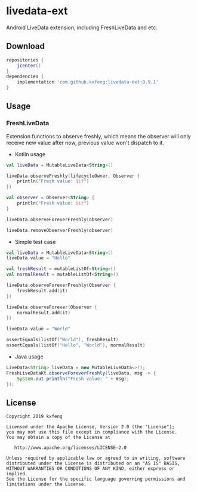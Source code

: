 # livedata-ext
Android LiveData extension, including FreshLiveData and etc.

## Download

```groovy
repositories {
    jcenter()
}
dependencies {
    implementation 'com.github.kxfeng:livedata-ext:0.9.1'
}
```

## Usage

### FreshLiveData
Extension functions to observe freshly, which means the observer will only receive new value after now, previous value won't dispatch to it.

- Kotlin usage
```kotlin
val liveData = MutableLiveData<String>()

liveData.observeFreshly(lifecycleOwner, Observer {
    println("Fresh value: $it")
})

val observer = Observer<String> {
    println("Fresh value: $it")
}

liveData.observeForeverFreshly(observer)

liveData.removeObserverFreshly(observer)
```

- Simple test case
```kotlin
val liveData = MutableLiveData<String>()
liveData.value = "Hello"

val freshResult = mutableListOf<String>()
val normalResult = mutableListOf<String>()

liveData.observeForeverFreshly(Observer {
    freshResult.add(it)
})

liveData.observeForever(Observer {
    normalResult.add(it)
})

liveData.value = "World"

assertEquals(listOf("World"), freshResult)
assertEquals(listOf("Hello", "World"), normalResult)
```

- Java usage
```java
LiveData<String> liveData = new MutableLiveData<>();
FreshLiveDataKt.observeForeverFreshly(liveData, msg -> {
    System.out.println("Fresh value: " + msg);
});
```

## License

    Copyright 2019 kxfeng

    Licensed under the Apache License, Version 2.0 (the "License");
    you may not use this file except in compliance with the License.
    You may obtain a copy of the License at

       http://www.apache.org/licenses/LICENSE-2.0

    Unless required by applicable law or agreed to in writing, software
    distributed under the License is distributed on an "AS IS" BASIS,
    WITHOUT WARRANTIES OR CONDITIONS OF ANY KIND, either express or implied.
    See the License for the specific language governing permissions and
    limitations under the License.
